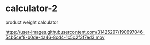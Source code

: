 # calculator-2
product weight calculator


https://user-images.githubusercontent.com/31425297/190697046-54b5cef8-b0de-4a46-8cd4-1c5c2f3f7ed3.mov

